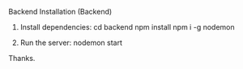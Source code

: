 Backend
Installation (Backend)

1. Install dependencies:
    cd backend
    npm install
    npm i -g nodemon

2. Run the server:
    nodemon start

Thanks.

